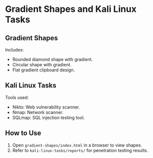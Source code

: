 # Gradient Shapes and Kali Linux Tasks

## Gradient Shapes
Includes:
- Rounded diamond shape with gradient.
- Circular shape with gradient.
- Flat gradient clipboard design.

## Kali Linux Tasks
Tools used:
- Nikto: Web vulnerability scanner.
- Nmap: Network scanner.
- SQLmap: SQL injection testing tool.

## How to Use
1. Open `gradient-shapes/index.html` in a browser to view shapes.
2. Refer to `kali-linux-tasks/reports/` for penetration testing results.
